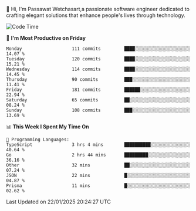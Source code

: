 
👋 Hi, I'm Passawat Wetchasart,a passionate software engineer dedicated to crafting elegant solutions that enhance people's lives through technology.


<!--START_SECTION:waka-->
![Code Time](http://img.shields.io/badge/Code%20Time-1%2C911%20hrs%2039%20mins-blue)

📅 **I'm Most Productive on Friday** 

```text
Monday                   111 commits         ████░░░░░░░░░░░░░░░░░░░░░   14.07 % 
Tuesday                  120 commits         ████░░░░░░░░░░░░░░░░░░░░░   15.21 % 
Wednesday                114 commits         ████░░░░░░░░░░░░░░░░░░░░░   14.45 % 
Thursday                 90 commits          ███░░░░░░░░░░░░░░░░░░░░░░   11.41 % 
Friday                   181 commits         ██████░░░░░░░░░░░░░░░░░░░   22.94 % 
Saturday                 65 commits          ██░░░░░░░░░░░░░░░░░░░░░░░   08.24 % 
Sunday                   108 commits         ███░░░░░░░░░░░░░░░░░░░░░░   13.69 % 
```


📊 **This Week I Spent My Time On** 

```text
💬 Programming Languages: 
TypeScript               3 hrs 4 mins        ██████████░░░░░░░░░░░░░░░   40.64 % 
Go                       2 hrs 44 mins       █████████░░░░░░░░░░░░░░░░   36.16 % 
Other                    32 mins             ██░░░░░░░░░░░░░░░░░░░░░░░   07.24 % 
JSON                     22 mins             █░░░░░░░░░░░░░░░░░░░░░░░░   04.87 % 
Prisma                   11 mins             █░░░░░░░░░░░░░░░░░░░░░░░░   02.62 % 
```


 Last Updated on 22/01/2025 20:24:27 UTC
<!--END_SECTION:waka-->

<!--
**markpassawat/markpassawat** is a ✨ _special_ ✨ repository because its `README.md` (this file) appears on your GitHub profile.

Here are some ideas to get you started:

- 🔭 I’m currently working on ...
- 🌱 I’m currently learning ...
- 👯 I’m looking to collaborate on ...
- 🤔 I’m looking for help with ...
- 💬 Ask me about ...
- 📫 How to reach me: ...
- 😄 Pronouns: He/Him
- ⚡ Fun fact: ...
-->
